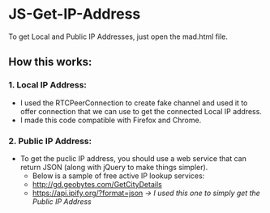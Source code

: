 # JS-Get-IP-Address

To get Local and Public IP Addresses, just open the mad.html file.

## How this works:
### 1. Local IP Address:
- I used the RTCPeerConnection to create fake channel and used it to offer connection that we can use to get the connected Local IP address.
- I made this code compatible with Firefox and Chrome.


### 2. Public IP Address:
- To get the puclic IP address, you should use a web service that can return JSON (along with jQuery to make things simpler).
  - Below is a sample of free active IP lookup services:
  - http://gd.geobytes.com/GetCityDetails
  - https://api.ipify.org/?format=json *-> I used this one to simply get the Public IP Address*
